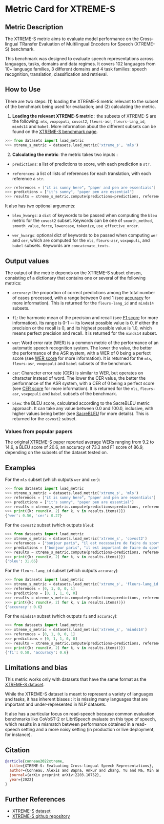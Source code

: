 # Metric Card for XTREME-S


## Metric Description

The XTREME-S metric aims to evaluate model performance on the Cross-lingual TRansfer Evaluation of Multilingual Encoders for Speech (XTREME-S) benchmark.

This benchmark was designed to evaluate speech representations across languages, tasks, domains and data regimes. It covers 102 languages from 10+ language families, 3 different domains and 4 task families: speech recognition, translation, classification and retrieval.

## How to Use

There are two steps: (1) loading the XTREME-S metric relevant to the subset of the benchmark being used for evaluation; and (2) calculating the metric.

1. **Loading the relevant XTREME-S metric** : the subsets of XTREME-S are the following: `mls`, `voxpopuli`, `covost2`, `fleurs-asr`, `fleurs-lang_id`,  `minds14`  and `babel`. More information about the different subsets can be found on the [XTREME-S benchmark page](https://huggingface.co/datasets/google/xtreme_s).


```python
>>> from datasets import load_metric
>>> xtreme_s_metric = datasets.load_metric('xtreme_s', 'mls')
```

2. **Calculating the metric**: the metric takes two inputs : 

- `predictions`: a list of predictions to score, with each prediction a `str`. 

- `references`: a list of lists of references for each translation, with each reference a `str`. 

```python
>>> references = ["it is sunny here", "paper and pen are essentials"]
>>> predictions = ["it's sunny", "paper pen are essential"]
>>> results = xtreme_s_metric.compute(predictions=predictions, references=references)
```

It also has two optional arguments: 

- `bleu_kwargs`: a `dict` of keywords to be passed when computing the `bleu` metric for the `covost2` subset. Keywords can be one of `smooth_method`, `smooth_value`, `force`, `lowercase`, `tokenize`, `use_effective_order`.

- `wer_kwargs`: optional dict of keywords to be passed when computing `wer` and `cer`, which are computed for the `mls`, `fleurs-asr`, `voxpopuli`, and `babel` subsets. Keywords are `concatenate_texts`.

## Output values

The output of the metric depends on the XTREME-S subset chosen, consisting of a dictionary that contains one or several of the following metrics:

- `accuracy`: the proportion of correct predictions among the total number of cases processed, with a range between 0 and 1 (see [accuracy](https://huggingface.co/metrics/accuracy) for more information). This is returned for the `fleurs-lang_id` and `minds14` subsets.

- `f1`: the harmonic mean of the precision and recall (see [F1 score](https://huggingface.co/metrics/f1) for more information). Its range is 0-1 -- its lowest possible value is 0, if either the precision or the recall is 0, and its highest possible value is 1.0, which means perfect precision and recall. It is returned for the `minds14` subset.

- `wer`: Word error rate (WER) is a common metric of the performance of an automatic speech recognition system. The lower the value, the better the performance of the ASR system, with a WER of 0 being a perfect score (see [WER score](https://huggingface.co/metrics/wer) for more information). It is returned for the `mls`, `fleurs-asr`, `voxpopuli` and `babel` subsets of the benchmark.

- `cer`:  Character error rate (CER) is similar to WER, but operates on character instead of word. The lower the CER value, the better the performance of the ASR system, with a CER of 0 being a perfect score (see [CER score](https://huggingface.co/metrics/cer) for more information).  It is returned for the `mls`, `fleurs-asr`, `voxpopuli` and `babel` subsets of the benchmark.

- `bleu`: the BLEU score, calculated according to the SacreBLEU metric approach. It can take any value between 0.0 and 100.0, inclusive, with higher values being better (see [SacreBLEU](https://huggingface.co/metrics/sacrebleu) for more details).  This is returned for the `covost2` subset.


### Values from popular papers
The [original XTREME-S paper](https://arxiv.org/pdf/2203.10752.pdf) reported average WERs ranging from 9.2 to 14.6, a BLEU score of 20.6, an accuracy of 73.3 and F1 score of 86.9, depending on the subsets of the dataset tested on. 

## Examples 

For the `mls` subset (which outputs `wer` and `cer`):

```python
>>> from datasets import load_metric
>>> xtreme_s_metric = datasets.load_metric('xtreme_s', 'mls')  
>>> references = ["it is sunny here", "paper and pen are essentials"]
>>> predictions = ["it's sunny", "paper pen are essential"]
>>> results = xtreme_s_metric.compute(predictions=predictions, references=references)
>>> print({k: round(v, 2) for k, v in results.items()})
{'wer': 0.56, 'cer': 0.27}
```

For the `covost2` subset (which outputs `bleu`):

```python
>>> from datasets import load_metric
>>> xtreme_s_metric = datasets.load_metric('xtreme_s', 'covost2')
>>> references = ["bonjour paris", "il est necessaire de faire du sport de temps en temp"]
>>> predictions = ["bonjour paris", "il est important de faire du sport souvent"]
>>> results = xtreme_s_metric.compute(predictions=predictions, references=references)
>>> print({k: round(v, 2) for k, v in results.items()})
{'bleu': 31.65}
```
For the `fleurs-lang_id` subset (which outputs `accuracy`):

```python
>>> from datasets import load_metric
>>> xtreme_s_metric = datasets.load_metric('xtreme_s', 'fleurs-lang_id')
>>> references = [0, 1, 0, 0, 1]
>>> predictions = [0, 1, 1, 0, 0]
>>> results = xtreme_s_metric.compute(predictions=predictions, references=references)
>>> print({k: round(v, 2) for k, v in results.items()})
{'accuracy': 0.6}
 ```
 
For the `minds14` subset (which outputs `f1` and `accuracy`):

```python
>>> from datasets import load_metric
>>> xtreme_s_metric = datasets.load_metric('xtreme_s', 'minds14')
>>> references = [0, 1, 0, 0, 1]
>>> predictions = [0, 1, 1, 0, 0]
>>> results = xtreme_s_metric.compute(predictions=predictions, references=references)
>>> print({k: round(v, 2) for k, v in results.items()})
{'f1': 0.58, 'accuracy': 0.6}
```

## Limitations and bias
This metric works only with datasets that have the same format as the [XTREME-S dataset](https://huggingface.co/datasets/google/xtreme_s).

While the XTREME-S dataset is meant to represent a variety of languages and tasks, it has inherent biases : it is missing many languages that are important and under-represented in NLP datasets. 

It also has a particular focus on read-speech because common evaluation benchmarks like CoVoST-2 or LibriSpeech evaluate on this type of speech, which results in a mismatch between performance obtained in a read-speech setting and a more noisy setting (in production or live deployment, for instance). 

## Citation

```bibtex
@article{conneau2022xtreme,
  title={XTREME-S: Evaluating Cross-lingual Speech Representations},
  author={Conneau, Alexis and Bapna, Ankur and Zhang, Yu and Ma, Min and von Platen, Patrick and Lozhkov, Anton and Cherry, Colin and Jia, Ye and Rivera, Clara and Kale, Mihir and others},
  journal={arXiv preprint arXiv:2203.10752},
  year={2022}
}
```
    
## Further References 

- [XTREME-S dataset](https://huggingface.co/datasets/google/xtreme_s)
- [XTREME-S github repository](https://github.com/google-research/xtreme)
